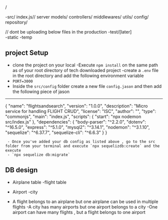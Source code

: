 /

   -src/
        index.js// server
        models/
        controllers/
        middlewares/
        utils/
        config/ 
        repository/
 

 // dont be uploading below files in the production 
     -test/[later]     
     -static 
     -temp 
  
  ## project Setup 
  - clone the project on your local 
  -Execute `npm install` on the same path as of your root directory of tech downloaded project 
  -create a `.env` file in the root directory and add the following environment variable 
  -  `PORT=3000`
  - Inside  the `src/config` folder create a new file `config.jason` and then add the following piece of jason 
  ---
   
   {
  "name": "flightsandsearch",
  "version": "1.0.0",
  "description": "Micro service for handling FLIGHT CRUD",
  "license": "ISC",
  "author": "",
  "type": "commonjs",
  "main": "index.js",
  "scripts": {
    "start": "npx nodemon src/index.js"
  },
  "dependencies": {
    "body-parser": "^2.2.0",
    "dotenv": "^16.5.0",
    "express": "^5.1.0",
    "mysql2": "^3.14.1",
    "nodemon": "^3.1.10",
    "sequelize": "^6.37.7",
    "sequelize-cli": "^6.6.3"
  }
   }
   
    
     - Once you've added your db config as listed above , go to the src folder from your terminal and execute `npx sequelizdb:create` and the execute 
     - `npx sequelize db:migrate`


  ## DB design
   - Airplane table 
   -flight table
   - Airport 
   -city 

   - A flight belongs to an airplane but  one airplane can be used in multiple  flights 
   -A city has many airports but one airport belongs to a city 
   -One airport can have many flights , but a flight belongs to one airport 